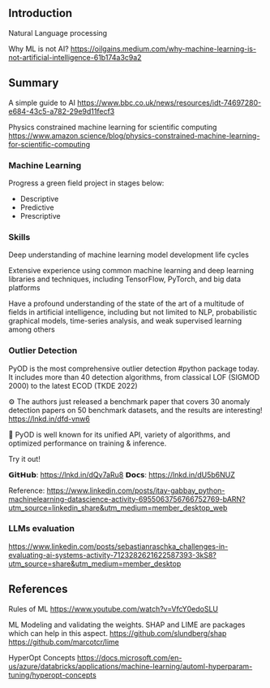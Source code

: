 ## Introduction

Natural Language processing

Why ML is not AI?
https://oilgains.medium.com/why-machine-learning-is-not-artificial-intelligence-61b174a3c9a2


## Summary

A simple guide to AI
https://www.bbc.co.uk/news/resources/idt-74697280-e684-43c5-a782-29e9d11fecf3

Physics constrained machine learning for scientific computing
https://www.amazon.science/blog/physics-constrained-machine-learning-for-scientific-computing

### Machine Learning

Progress a green field project in stages below:
- Descriptive
- Predictive
- Prescriptive

### Skills

Deep understanding of machine learning model development life cycles 

Extensive experience using common machine learning and deep learning libraries and techniques, including TensorFlow, PyTorch, and big data platforms

Have a profound understanding of the state of the art of a multitude of fields in artificial intelligence, including but not limited to NLP, probabilistic graphical models, time-series analysis, and weak supervised learning among others


### Outlier Detection

PyOD is the most comprehensive outlier detection #python package today. It includes more than 40 detection algorithms, from classical LOF (SIGMOD 2000) to the latest ECOD (TKDE 2022)

⚙️ The authors just released a benchmark paper that covers 30 anomaly detection papers on 50 benchmark datasets, and the results are interesting! https://lnkd.in/dfd-vnw6

🎇 PyOD is well known for its unified API, variety of algorithms, and optimized performance on training & inference.

Try it out!

𝗚𝗶𝘁𝗛𝘂𝗯: https://lnkd.in/dQy7aRu8
𝗗𝗼𝗰𝘀: https://lnkd.in/dU5b6NUZ

Reference: 
https://www.linkedin.com/posts/itay-gabbay_python-machinelearning-datascience-activity-6955063756766752769-bARN?utm_source=linkedin_share&utm_medium=member_desktop_web


### LLMs evaluation

https://www.linkedin.com/posts/sebastianraschka_challenges-in-evaluating-ai-systems-activity-7123282621622587393-3kS8?utm_source=share&utm_medium=member_desktop

## References

Rules of ML
https://www.youtube.com/watch?v=VfcY0edoSLU


ML Modeling and validating the weights. SHAP and LIME are packages which can help in this aspect.
https://github.com/slundberg/shap
https://github.com/marcotcr/lime

HyperOpt Concepts
https://docs.microsoft.com/en-us/azure/databricks/applications/machine-learning/automl-hyperparam-tuning/hyperopt-concepts

